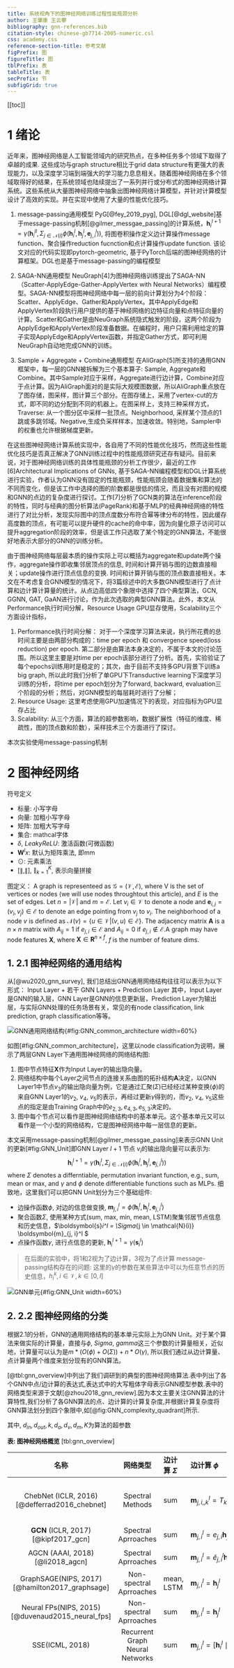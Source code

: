 ```yaml
---
title: 系统视角下的图神经网络训练过程性能瓶颈分析
author: 王肇康 王云攀
bibliography: gnn-references.bib
citation-style: chinese-gb7714-2005-numeric.csl
css: academy.css
reference-section-title: 参考文献
figPrefix: 图
figureTitle: 图
tblPrefix: 表
tableTitle: 表
secPrefix: 节
subfigGrid: true
---
```


[[toc]]

# 1 绪论

近年来，图神经网络是人工智能领域内的研究热点，在多种任务多个领域下取得了卓越的成果. 这些成功与graph structure相比于grid data structure有更强大的表现能力，以及深度学习端到端强大的学习能力息息相关。随着图神经网络在多个领域取得好的结果，在系统领域也陆续提出了一系列并行或分布式的图神经网络计算系统。这些系统从大量图神经网络中抽象出图神经网络计算模型，并针对计算模型设计了高效的实现。并在实现中使用了大量的性能优化技巧。
1. message-passing通用模型
PyG[@fey_2019_pyg], DGL[@dgl_website]基于message-passing机制[@gilmer_messgae_passing]的计算系统，$\boldsymbol{h}_i^{l+1}  = \gamma (\boldsymbol{h}_i^{ll}, \Sigma_{j \in \mathcal{N}(i)} \phi(\boldsymbol{h}_i^l, \boldsymbol{h}_j^l, \boldsymbol{e}_{j, i}^l))$, 将图卷积操作定义边计算操作message function、聚合操作reduction fucnction和点计算操作update function. 该论文对应的代码实现即pytorch-geometric, 基于PyTorch后端的图神经网络的计算框架。DGL也是基于message-passing的编程模型

2. SAGA-NN通用模型
NeuGraph[4]为图神经网络训练提出了SAGA-NN（Scatter-ApplyEdge-Gather-ApplyVertex with Neural Networks）编程模型。SAGA-NN模型将图神经网络中每一层的前向计算划分为4个阶段：Scatter、ApplyEdge、Gather和ApplyVertex。其中ApplyEdge和ApplyVertex阶段执行用户提供的基于神经网络的边特征向量和点特征向量的计算。Scatter和Gather是由NeuGraph系统隐式触发的阶段，这两个阶段为ApplyEdge和ApplyVertex阶段准备数据。在编程时，用户只需利用给定的算子实现ApplyEdge和ApplyVertex函数，并指定Gather方式，即可利用NeuGraph自动地完成GNN的训练。

3. Sample + Aggregate + Combine通用模型
在AliGraph[5]所支持的通用GNN框架中，每一层的GNN被拆解为三个基本算子: Sample, Aggregate和Combine。其中Sample对应于采样，Aggregate进行边计算，Combine对应于点计算。因为AliGraph面对的是实际大规模图数据，所以AliGraph重点放在了图存储，图采样，图计算三个部分。在图存储上，采用了vertex-cut的方式，即不同的边分配到不同的机器上。在图采样上，支持三种采样方式，Traverse: 从一个图分区中采样一批顶点。Neighborhood, 采样某个顶点的1跳或多跳邻域。Negative,生成负采样样本，加速收敛。特别地，Sampler中的权重也允许根据梯度更新。

在这些图神经网络计算系统实现中，各自用了不同的性能优化技巧，然而这些性能优化技巧是否真正解决了GNN训练过程中的性能瓶颈研究还存有疑问。目前来说，对于图神经网络训练的具体性能瓶颈的分析工作很少，最近的工作[6]Architectural Implications of GNNs, 基于SAGA-NN编程模型和DGL计算系统进行实验，作者认为GNN没有固定的性能瓶颈，性能瓶颈会随着数据集和算法的不同而变化，但是该工作中选择的图的阶数都是很低的情况，而且没有对图的规模和GNN的点边的复杂度进行探讨。工作[7]分析了GCN类的算法在inference阶段的特性，同时与经典的图分析算法(PageRank)和基于MLP的经典神经网络的特性进行了对比分析，发现实际图中的顶点度数分布符合幂等律分布的特性，因此缓存高度数的顶点，有可能可以提升硬件的cache的命中率，因为向量化原子访问可以提升aggregation阶段的效率，但是该工作只选取了某个特定的GNN算法，不能很好地表示大部分的GNN的训练分析。

由于图神经网络每层最本质的操作实际上可以概括为aggregate和update两个操作，aggregate操作即收集邻居顶点的信息, 时间和计算开销与图的边数直接相关；update操作进行顶点信息的变换. 时间和计算开销与图的顶点数直接相关。本文在不考虑复合GNN模型的情况下，将3篇综述中的大多数GNN模型进行了点计算和边计算计算量的统计。从点边高低四个象限中选择了四个典型算法，GCN, GGNN, GAT, GaAN进行讨论，作为此次选取的典型GNN算法。此外，本文从Performance执行时间分解，Resource Usage GPU显存使用，Scalability三个方面设计指标，
1. Performance执行时间分解： 对于一个深度学习算法来说，执行所花费的总时间主要是由两部分构成的：time per epoch 和 convergence speed(loss reduction) per epoch. 第二部分是由算法本身决定的，不属于本文的讨论范围。所以这里主要是对time per epoch该部分进行了分析。首先，实验验证了每个epochs训练用时是稳定的；其次，由于目前不支持多GPU背景下训练a big graph, 所以此时我们分析了单GPU下Transductive learning下深度学习训练的分析，将time per epoch划分为了forward, backward, evaluation三个阶段的分析；然后，对GNN模型的每层耗时进行了分解；
2. Resource Usage: 这里考虑使用GPU加速情况下的表现，对应指标为GPU显存占比
3. Scalability: 从三个方面，算法的超参数影响，数据扩展性（特征的维度、稀疏性，图的顶点数和阶数），采样技术三个方面进行了探讨。

本次实验使用message-passing机制


# 2 图神经网络

符号定义
- 标量: 小写字母
- 向量: 加粗小写字母
- 矩阵: 加粗大写字母
- 集合: mathcal字体
- $\delta$, $LeakyReLU$: 激活函数(可微函数)
- $\mathbf{W}^lx$: 默认为矩阵乘法, 即mm
- $\odot$: 元素乘法
- $[\parallel, \parallel]$, $\parallel_{k=1}^K$, 表示向量拼接

图定义：
A graph is representeed as $\mathcal{G}=(\mathcal{V}, \mathcal{E})$, where V is the set of vertices or nodes (we will use nodes throughtout this article), and $E$ is the set of edges. Let $n = |\mathcal{V}|$ and $m = \mathcal{E}$. Let $v_i \in \mathcal{V}$ to denote a node and $\boldsymbol{e}_{i, j} = (v_i, v_j) \in \mathcal{E}$ to denote an edge pointing from $v_j$ to $v_i$. The neighborhood of a node $v$ is defined as $\mathcal{N}(v) = \{u \in \mathcal{V} | (v, u) \in \mathcal{E}\}$. The adjacency matrix $\boldsymbol{A}$ is a $n \times n$ matrix with $A_{ij}=1$ if $e_{j, i} \in \mathcal{E}$ and $A_{ij}=0$ if $e_{j, i} \notin \mathcal{E}$.A graph may have node features $\boldsymbol{X}$, where $\boldsymbol{X} \in \boldsymbol{R}^{n \times f}$, $f$ is the number of feature dims. 

## 1. 2.1 图神经网络的通用结构

从[@wu2020_gnn_survey], 我们总结出GNN通用网络结构往往可以表示为以下形式：
Input Layer + 若干 GNN Layers + Prediction Layer
其中，Input Layer是GNN的输入层，GNN Layer是GNN的信息更新层，Prediction Layer为输出层，与实际GNN处理的任务场景有关，常见的有node classification, link prediction, graph classification等等。

![GNN通用网络结构](figs/illustration/GNN_common_architecture.png){#fig:GNN_common_architecture width=60%}

如图[#fig:GNN_common_architecture]，这里以node classification为说明，展示了两层GNN Layer下通用图神经网络的网络结构图: 
1. 图中节点特征$\boldsymbol{X}$作为Input Layer的输出隐向量。
2. 网络结构中每个Layer之间节点的连接关系由图的拓扑结构$\boldsymbol{A}$决定，以GNN Layer1中节点$v_3$的输出隐向量为例，它是通过汇聚($\Sigma$)已经经过某种变换($\phi$)的来自GNN Layer1的$v_2$, $v_4$, $v_5$的表示，再经过更新$\gamma$得到的，而$v_2$, $v_4$, $v_5$这些点的指定是由Training Graph中的$e_{2, 3}, e_{4, 3}, e_{5, 3}$决定的。
3. 图中每个节点可以看作是图神经网络结构中的基本单元。这个基本单元又可以看作是一个小型的网络结构，它是图神经网络中每一层信息的更新。

本文采用message-passing机制[@gilmer_messgae_passing]来表示GNN Unit的更新[#fig:GNN_Unit]即GNN Layer $l+1$ 节点 $v_i$的输出隐向量可以表示为:
$$\boldsymbol{h}_i^{l+1}  = \gamma (\boldsymbol{h}_i^l, \Sigma_{j \in \mathcal{N}(i)} \phi(\boldsymbol{h}_i^l, \boldsymbol{h}_j^l, \boldsymbol{e}_{j, i}^l))$$
where $\Sigma$ denotes a differntiable, permutation invariant function, e.g., sum, mean or max, and $\gamma$ and $\phi$ denote differentiable functions such as MLPs.
细致地，这里我们可以把GNN Unit划分为三个基础组件:
- 边操作函数$\phi$, 对边的信息做变换, $\boldsymbol{m}_{j, i}^l = \phi(\boldsymbol{h}_i^l, \boldsymbol{h}_j^l, \boldsymbol{e}_{j, i}^l)$
- 聚合函数$\Sigma$, 使用某种方式(sum, max, min, mean, LSTM)聚集邻居节点信息和历史信息，$\boldsymbol{s}_i^l =  \Sigma_{j \in \mathcal{N}(i)} \boldsymbol{m}_{j, i}^l $
- 点操作函数$\gamma$, 进行点信息的更新, $\boldsymbol{h}_i^{l+1}  = \gamma(\boldsymbol{s}_i^l)$

> 在后面的实验中，将1和2视为了边计算，3视为了点计算
> message-passing结构存在的问题:
> 这里的$\gamma$的参数在某些算法中可以为任意节点的历史信息，$h_i^k, i \in \mathcal{V}, k \in [0, l]$

![GNN单元](figs/illustration/GNN_Unit.png){#fig:GNN_Unit width=60%}

## 2. 2.2 图神经网络的分类

根据2.1的分析，GNN的通用网络结构的基本单元实际上为GNN Unit。对于某个算法来做实际的计算量，直接与$\phi$, $Sigma$, $gamma$这三个参数的计算量相关，近似地，计算量可以认为是$m * (O(\phi) + O(\Sigma)) + n * O(\gamma)$, 所以我们通过从边计算量、点计算量两个维度来划分现有的GNN算法。

[@tbl:gnn_overview]中列出了我们调研到的典型的图神经网络算法.表中列出了各个GNN中点/边计算的表达式,表达式中的大写粗体字母表示GNN模型参数.表中的网络类型来源于文献[@zhou2018_gnn_review].因为本文主要关注GNN算法的计算特性,我们分析了各GNN算法的点、边计算的计算复杂度,并根据计算复杂度将GNN算法划分到四个象限中,如[@fig:GNN_complexity_quadrant]所示.

其中, $d_{in}, d_{out}, k, d_a, d_v, d_m, K$为算法的超参数

**表: 图神经网络概览** [tbl:gnn_overview]

|                       名称                       |            网络类型             | 边计算 $\Sigma$  | 边计算 $\phi$                                                                                                                                                                                                                                                                                                                                                                                                                                                                                                                                                    |          边计算复杂度           | 点计算 $\gamma$                                                                                                                                                                                                                                                                                                                                                                                                                                                                                                                                                                                                                    |                     点计算复杂度                     |
| :----------------------------------------------: | :-----------------------------: | :--------------- | :--------------------------------------------------------------------------------------------------------------------------------------------------------------------------------------------------------------------------------------------------------------------------------------------------------------------------------------------------------------------------------------------------------------------------------------------------------------------------------------------------------------------------------------------------------------- | :-----------------------------: | :--------------------------------------------------------------------------------------------------------------------------------------------------------------------------------------------------------------------------------------------------------------------------------------------------------------------------------------------------------------------------------------------------------------------------------------------------------------------------------------------------------------------------------------------------------------------------------------------------------------------------------- | :--------------------------------------------------: |
|  ChebNet (ICLR, 2016) [@defferrad2016_chebnet]   |        Spectral Methods         | sum              | $\boldsymbol{m}_{j, i, , k}^l = T_k(\widetilde{L} )_{j, i} \boldsymbol{h}_j^l$                                                                                                                                                                                                                                                                                                                                                                                                                                                                                   |         $O(K * d_{in})$         | $\boldsymbol{h}_i^{l+1} = \sum_{k=0}^K \boldsymbol{W}^{l,k}  \boldsymbol{s}_{i, k}^{l} $                                                                                                                                                                                                                                                                                                                                                                                                                                                                                                                                           |                $O(K * d_{in} * d_{out})$                 |
|       **GCN** (ICLR, 2017)[@kipf2017_gcn]        |       Spectral Aprroaches       | sum              | $\boldsymbol{m}_{j, i}^l = e_{j, i} \boldsymbol{h}_j^l$                                                                                                                                                                                                                                                                                                                                                                                                                                                                                                          |           $O(d_{in})$           | $\boldsymbol{h}_i^{l+1} = \boldsymbol{W}^l  \boldsymbol{s}_i^{l}$                                                                                                                                                                                                                                                                                                                                                                                                                                                                                                                                                                  |                $O(d_{in} * d_{out})$                 |
|         AGCN (AAAI, 2018)[@li2018_agcn]          |       Spectral Aprroaches       | sum              | $\boldsymbol{m}_{j, i}^l = \tilde{e}_{j, i}^l \boldsymbol{h}_j^l$                                                                                                                                                                                                                                                                                                                                                                                                                                                                                                |           $O(d_{in})$           | $\boldsymbol{h}_i^{l+1} = \boldsymbol{W}^l  \boldsymbol{s}_i^{l}$                                                                                                                                                                                                                                                                                                                                                                                                                                                                                                                                                                  |                $O(d_{in} * d_{out})$                 |
|  GraphSAGE(NIPS, 2017)[@hamilton2017_graphsage]  |     Non-spectral Aprroaches     | mean, LSTM   | $\boldsymbol{m}_{j, i}^l =  \boldsymbol{h}_j^l$                                                                                                                                                                                                                                                                                                                                                                                                                                                                                                                  |             $O(1)$              | $\boldsymbol{h}_i^{l+1} =   \delta(\boldsymbol{W}^l  [\boldsymbol{s}_i^{l} \parallel \boldsymbol{h}_i^l])$                                                                                                                                                                                                                                                                                                                                                                                                                                                                                                                         |                $O(d_{in} * d_{out})$                 |
| Neural FPs(NIPS, 2015)[@duvenaud2015_neural_fps] |     Non-spectral Aprroaches     | sum              | $\boldsymbol{m}_{j, i}^l = \boldsymbol{h}_j^l$                                                                                                                                                                                                                                                                                                                                                                                                                                                                                                                   |           $O(d_{in})$           | $\boldsymbol{h}_i^{l+1} = \delta(\boldsymbol{h}_i^l +\boldsymbol{W}^{\boldsymbol{N}_i}  \boldsymbol{s}_i^{l})$                                                                                                                                                                                                                                                                                                                                                                                                                                                                                                                                         |                $O(d_{in} * d_{out})$                 |
|                 SSE(ICML, 2018)                  | Recurrent Graph Neural Networks | sum              | $\boldsymbol{m}_{j, i}^l = [\boldsymbol{h}_i^{l} \parallel \boldsymbol{h}_j^l]$                                                                                                                                                                                                                                                                                                                                                                                                                                                                                  |             $O(1)$              | $\boldsymbol{h}_i^{l+1} = (1 - \alpha)  \boldsymbol{h}_i^l +\alpha    \delta(\boldsymbol{W}^l_1 \delta(\boldsymbol{W}^l_2), \boldsymbol{s}_i^l)$                                                                                                                                                                                                                                                                                                                                                                                                                                                                                   |                $O(d_{in} * d_{out})$                 |
|        **GGNN**(ICLR, 2015)[@li2015_ggnn]        |   Gated Graph Neural Networks   | sum              | $\boldsymbol{m}_{j, i} = \boldsymbol{W}^l \boldsymbol{h}_j^l$                                                                                                                                                                                                                                                                                                                                                                                                                                                                                                    |      $O(d_{in} * d_{out})$      | $\boldsymbol{z}_i^l = \delta ( \boldsymbol{W}^z \boldsymbol{s}_i^l + \boldsymbol{b}^{sz} + \boldsymbol{U}^z \boldsymbol{h}_i^{l} + \boldsymbol{b}^{hz}) \\ \boldsymbol{r}_i^l = \delta ( \boldsymbol{W}^r \boldsymbol{s}_i^l+ \boldsymbol{b}^{sr} +\boldsymbol{U}^r \boldsymbol{h}_i^{l} + \boldsymbol{b}^{hr}) \\ \boldsymbol{h}_i^{l+1} = tanh ( \boldsymbol{W}^l \boldsymbol{s}_i^l + \boldsymbol{b}^s + \boldsymbol{U} ( \boldsymbol{r}_i^l \odot \boldsymbol{h}_i^{l} + \boldsymbol{b}^h))) \\ \boldsymbol{h}_i^{l+1} = (1 - \boldsymbol{z}_i^l) \odot \boldsymbol{h}_i^l +  \boldsymbol{z}_i^l \odot \boldsymbol{h}_i^{l+1}$ |         $O(max(d_{in}, d_{out}) * d_{out})$          |
|   Tree-LSTM(ACL, 2015) [@zhang2018_tree_lstm]    |           Graph LSTM            | sum              | $\boldsymbol{m}_{j, i}^l = \boldsymbol{h}_j^l$                                                                                                                                                                                                                                                                                                                                                                                                                                                                                                                   |             $O(1)$              | $h_i^{l+1} = LSTM(\boldsymbol{s}_i^l, \boldsymbol{h}_i^{l})$                                                                                                                                                                                                                                                                                                                                                                                                                                                                                                                                                                       |                $O(d_{in} * d_{out})$                 |
|       **GAT**(ICLR, 2017)[@huang2018_gat]        |    Graph Attention Networks     | sum       | $\alpha_{j, i}^k = \frac {\exp(LeakyReLU(\boldsymbol{a}^T [ \boldsymbol{W}^{l,k}  \boldsymbol{h}_j^l \parallel \boldsymbol{W}^{l,k}  \boldsymbol{h}_j^l] ))} {\sum_{k \in \mathcal{N}(i)}\exp(LeakyReLU(\boldsymbol{a}^T [ \boldsymbol{W}^{l,k}  \boldsymbol{h}_j^l \parallel \boldsymbol{W}^{l,k}  \boldsymbol{h}_k^l] ))} \\ Multi-head concatenation: \boldsymbol{m}_{j, i}^l = \parallel_{k=1}^K \delta(\alpha_{j, i}^k \boldsymbol{W}^{l,k} \boldsymbol{h}_j^{l}) \\  Multi-head average: \boldsymbol{m}_{j, i}^l = \frac{1}{K} \sum_{k=1}^K \delta(\alpha_{j, i}^k \boldsymbol{W}^{l,k} \boldsymbol{h}_j^{l})$                                                                                                                   |    $O(K * d_{in} * d_{out})$    | $\boldsymbol{h}_i^{l+1} = \boldsymbol{s}_i^l$                                                                                                                                                                                                                                                                                                                                                                                                                                                                                                                                                                                      |                        $O(1)$                        |
|       **GaAN**(UAI, 2018)[@zhang2018_gaan]       |    Graph Attention Networks     | sum + max + mean | $\alpha_{j, i}^k = \frac {\exp(\boldsymbol{a}^T [ \boldsymbol{W}^{l, k}_{xa} \boldsymbol{h}_j^l \parallel \boldsymbol{W}^{l,k}_{ya} \boldsymbol{h}_i^l] )} {\sum_{k \in \mathcal{N}(j)}\exp(\boldsymbol{a}^T [ \boldsymbol{W}^{l,k}_{xa} \boldsymbol{h}_j^l \parallel \boldsymbol{W}^{l,k}_{ya}  \boldsymbol{h}_k^l] )} \\  \boldsymbol{m}_{j, i, 1}^l = \parallel_{k=1}^K \delta(\alpha_{j, i}^k \boldsymbol{W}^{l,k}_v \boldsymbol{h}_j^{l}) \\ \boldsymbol{m}_{j, i, 2}^l = \boldsymbol{W}^l_m \boldsymbol{h}_j^{l} \\ \boldsymbol{m}_{j, i, 3}^l = \boldsymbol{h}_j^l$ | $O(max(d_a, d_m) * K * d_{in})$ | $\boldsymbol{g}_i = \boldsymbol{W}^l_g  [\boldsymbol{h}_i^{l} \parallel \boldsymbol{s}_{i, 2}^l \parallel \boldsymbol{s}_{i, 3}^l]  \\ \boldsymbol{h}_i^{l+1} = \boldsymbol{W}^l_o [\boldsymbol{h}_i^l \parallel (\boldsymbol{g}_{i} \odot \boldsymbol{s}_{i, 1}^l) ]$                                                                                                                                                                                                                                                                                                                                                             | $O(max(d_{in} + K * d_v, 2 * d_{in} + d_m) d_{out})$ |

> 备注： Tree-LSTM的点计算公式不能直接用LSTM表示，所以去除
> 这里的图以论文中的图为标准
计算复杂度中的算法：GMM, Tree-LSTM-Nary, Tree-LSTM-Child, HGNN, single parameter

> 点,边复杂度的定义，当边的复杂度仅仅为$d_in$的小常数倍为边低，否则为边高; 当点的复杂度为$d_{in} * d_{out}$的小常数倍为点低，否则为点高;

![GNN的计算复杂度象限图](figs/illustration/GNN_complexity_quadrant.jpg)

**图: GNN的计算复杂度象限图** [@fig:GNN_complexity_quadrant]

## 3. 2.3 典型图神经网络

### 3.1. GCN
提出了Spectral Graph Convolutions的一阶近似方法，将复杂度降到了与图边数的线性的数量级，并且能够学习局部图形结构和节点特征，沟通了Spectral-based方法和Spatial-based方法。
The propagation rule of GCN at layer l+1 is defined as follows:
$$\boldsymbol{h}_i^{l + 1} = \delta (\boldsymbol{W}^l sum_{j \in \mathcal{N}(i)} (e_{j, i}\boldsymbol{h}_j^{l}))$$

参数：
$d_{in}$是layer $l$的输入维度
$d_{out}$是layer $l$的输出维度

权重：
$\boldsymbol{W}^l \in \mathbb{R}^{d_{out} \times d_{in}}$

### 3.2. GGNN
在图神经网络的前期工作GNN上，首次提出采用了a gated recurrent unit(GRU)作为循环函数，将循环次数减少到了固定步骤数，不再需要约束参数以保证收敛
GNN Layer $l$ node $v_i$的更新公式为:
$$\boldsymbol{s}_i^{l} = sum_{j \in \mathcal{N}(i)} (\boldsymbol{h}_j^{l}) \\ \boldsymbol{z}_i^l = \delta ( \boldsymbol{W}^z \boldsymbol{s}_i^l + \boldsymbol{b}^{sz} + \boldsymbol{U}^z \boldsymbol{h}_i^{l} + \boldsymbol{b}^{hz}) \\ \boldsymbol{r}_i^l = \delta ( \boldsymbol{W}^r \boldsymbol{s}_i^l+ \boldsymbol{b}^{sr} +\boldsymbol{U}^r \boldsymbol{h}_i^{l} + \boldsymbol{b}^{hr}) \\ \boldsymbol{h}_i^{l+1} = tanh ( \boldsymbol{W} \boldsymbol{s}_i^l + \boldsymbol{b}^s + \boldsymbol{U} ( \boldsymbol{r}_i^l \odot \boldsymbol{h}_i^{l} + \boldsymbol{b}^h))) \\ \boldsymbol{h}_i^{l+1} = (1 - \boldsymbol{z}_i^l) \odot \boldsymbol{h}_i^l +  \boldsymbol{z}_i^l \odot \boldsymbol{h}_i^{l+1}$$

参数：
$d_{in}$是layer $l$的输入维度
$d_{out}$是layer $l$的输出维度

权重：
$\boldsymbol{W}^z, \boldsymbol{W}^r, \boldsymbol{W}, \boldsymbol{U}^z, \boldsymbol{U}^r, \boldsymbol{U}^l  \in \mathbb{R}^{d_{out}\times d_{in}}$
$\boldsymbol{b}^{sz}, \boldsymbol{b}^{hz}, \boldsymbol{b}^{sr}, \boldsymbol{b}^{hr}, \boldsymbol{b}^s, \boldsymbol{b}^r  \in \mathbb{R}^{d_{out}}$

注意：
> GGNN是所有层共享同一参数，其他模型GCN,GAT,GaAN的参数每层都是不一样的

### 3.3. GAT
采用了Attention机制来了解两个连接节点的相对权重，并且使用了multi-head机制来增加模型的表现能力
GNN Layer $l$ node $v_i$的更新公式为:
$$\boldsymbol{h}_i^{l + 1} = \parallel_{k=1}^K \delta(sum_{j \in \mathcal{N}(i)} \alpha_{j, i}^k \boldsymbol{W}^{l,k} \boldsymbol{h}_j^{l}) \\
or \quad \boldsymbol{h}_i^{l + 1} = \delta(\frac{1}{K} sum_{j \in \mathcal{N}(i)} \alpha_{j, i}^k \boldsymbol{W}^{l,k} \boldsymbol{h}_j^{l}) \\
\alpha_{j, i}^k = \frac {\exp(LeakyReLU(a^T [ \boldsymbol{W}^{l,k} \boldsymbol{h}_j^l \parallel \boldsymbol{W}^{l,k} \boldsymbol{h}_j^l] ))} {\sum_{k \in \mathcal{N}(i)}\exp(LeakyReLU(a^T [ \boldsymbol{W}^{l,k} \boldsymbol{h}_j^l \parallel \boldsymbol{W}^{l,k} \boldsymbol{h}_k^l] ))}$$

参数：
$d_{in}$是layer $l$的输入维度
$d_{out}$是layer $l$的输出维度
$K$是多头机制的heads数

权重:
$\bold{W}^{l,k} \in \mathbb{R}^{d_{out} \times d_{in}}, \boldsymbol{a} \in \mathbb{R}^{2 * d_{out}}$


### 3.4. GaAN
在传统的mulit-head机制上，引入了a convolutional subnetwork来控制每个Attention head的重要性
GNN Layer $l$ node $v_i$的更新公式为:

$$ \boldsymbol{h}_i^{l+1} = \boldsymbol{W}^l_o [\boldsymbol{h}_i^l \parallel (\boldsymbol{g}_{i} \odot sum_{j \in \mathcal{N}(i)}  (\parallel_{k=1}^K \delta(\alpha_{j, i}^k \boldsymbol{W}^{l,k}_v \boldsymbol{h}_j^{l}) ) ] \\ \boldsymbol{g}_i = \boldsymbol{W}^l_g  [\boldsymbol{h}_i^{l} \parallel max_{j \in \mathcal{N}(i)} (\boldsymbol{W}^l_m \boldsymbol{h}_j^{l})  \parallel mean_{j \in \mathcal{N(i)}} \boldsymbol{h}_j^l] 
\\ \alpha_{j, i}^k = \frac {\exp(\boldsymbol{a}^T [ \boldsymbol{W}^{l,k}_{xa} \boldsymbol{h}_j^l \parallel \boldsymbol{W}^{l,k}_{ya} \boldsymbol{h}_i^l] )} {\sum_{s \in \mathcal{N}(j)}\exp(\boldsymbol{a}^T [ \boldsymbol{W}^{l,k}_{xa} \boldsymbol{h}_j^l \parallel \boldsymbol{W}^{l,k}_{ya}  \boldsymbol{h}_s^l] )}$$

参数：
$d_{in}$是layer $l$的输入维度
$d_{out}$是layer $l$的输出维度
$K$是多头机制的heads数

权重:
$\bold{W}^l_o \in \mathbb{R}^{d_{out} \times (K * d_v + d_{in})}, \boldsymbol{a} \in \mathbb{R}^{2 * d_a}$
$\bold{W}^l_g \in \mathbb{R}^{K \times (2 * d_{in} + d_m)}$
$\boldsymbol{W}^{l,k}_{xa}, \boldsymbol{W}^{l,k}_{ya} \in \mathbb{R}^{d_a}$

## 4. 2.4 采样技术

在实际训练中，当遇到特别大的图时，使用整张图参与训练，内存就成为最大的限制，这是低效而且不可行的。所以，采样技术也纳入为了模型的一部分。
为了能够扩展到更大的图上，出现了大量的采样方面的工作，即将一个大图采样为一个小图进行minibatch训练。采样技术的工作出现了很多，大致来说，我们可以分为两大类(分类标准来自[@zeng2020_graphsaint])
1. layer Sampling (Neighbor Sampling) 特点：根据层选择点或者边
layer Sampling一般来说包括三部步骤：1) Construct a complete GCN on the full traning graph. 2) Sampling nodes or edges of each layer to form minibatches 3) Propagate forward and backward among the sampled GCN.
Step 2)和3) 迭代地进行梯度更新
GraphSAGE[@hamilton2017_graphsage]是最早出现的layer Sampling方法，它通过最终层需要训练的节点，反向每层按照指定邻居节点构成训练的子图。PinSage [@ying2018_pinsage] proposed sampling neighbors using random walks on graphs along with several implementation improvements including coordination between the CPU and GPU, a map-reduce inference pipeline, and so on。 FastGCN[@chen2018_fastgcn]则在[@hamilton2017_graphsage]基础上，enhances the layer sampler by introducing an importance score to each neighbor. The algorithm presumably leads to less information loss due to weighted（每层采样相同数目固定的点） aggregation. StochasticGCN [@chen2018_sgcn]further proposed reducing the sampling variances by using the historical activations of the last batches as a control variate, allowing for arbitrarily small sample sizes with a theoretical guarantee. Adapt [@huang2018_adap] further proposed sampling nodes in the lower layers conditioned on their top layer; this approach was more adaptive and applicable to explicitly reduce variances. 
![Layer_Sampling](figs/illustration/layer_sampling.png){#fig:Layer_Sampling width=60%}

2. Graph Sampling (Edge Sampling) 特点：保证了每层的顶点的连接关系一致
AESG(这个名称是自己定的) [@zeng2018_aesg], Cluster-GCN[@chiang2019_cluster_gcn], GraphSAINT [@zeng2020_graphsaint]不同于layer Sampling的想法，build mini-batches from subgraphsa.  AESG [@zeng2018_aesg] proposes a specific graph sampling algorithm to ensure connectivity among minibatch nodes. Cluster-GCN[@chiang2019_cluster_gcn] proposes graph clustering based minibatch training. During pre-processing, the training graph is partitioned into densely connected clusters. During training, clusters are randomly selected to form minibatches, and intra-cluster edge connections remain unchanged. GraphSAINT[@zeng2020_graphsaint]也采用了graph sampling的方法，并且decouple the sampling from the forward and backward propagation, and extend GraphSAINT with many architecture variants
![Graph_Sampling](figs/illustration/graph_sampling.png){#fig:Graph_Sampling width=60%}

在实验中，考虑采样技术时，我们从以上两大类采样算法中选取了代表性的采样算法作为训练前的一个形成Dataloader的步骤，分析了加入采样技术后GPU性能瓶颈的变化。 对于layer Sampling采样，我们选取了最经典的GraphSAGE作为研究，主要原因是它的实用性；另外对于Graph Sampling采样方法，我们选取了Cluster-GCN算法，因为该算法是最早开源的。

# 3 实验设计

## 1. 3.1 实验环境

NVIDIA Tesla T4 15079MiB X 1
Linux gpu1 3.10.0-957.el7.x86_64 #1 SMP Thu Nov 8 23:39:32 UTC 2018 x86_64 x86_64 x86_64 GNU/Linux
Python 3.7.7, PyTorch 1.5.0, Pytorch Geometric 1.5.0

## 2. 3.2 实验数据集

**表: 实验数据集概览** {#tbl:dataset_overview}

|                       数据集                        |  点数   |  边数   | 平均度数 | 输入特征向量维度 | 特征稀疏度 | 类别数 | 图类型 |
| :-------------------------------------------------: | :-----: | :-----: | :------: | :--------------: | :--------: | :----: | :----: |
| pubmed (pub) [@yang2016_revisiting_semisupervised]  | 19,717  | 44,324  |   4.5    |       500        |    0.90    |   3    | 有向图 |
|   amazon-photo (amp) [@shchur2018_pitfall_of_gnn]   |  7,650  | 119,081 |   31.1   |       745        |    0.65    |   8    | 有向图 |
| amazon-computers (amc) [@shchur2018_pitfall_of_gnn] | 13,752  | 245,861 |   35.8   |       767        |    0.65    |   10   | 有向图 |
| coauthor-physics (cph) [@shchur2018_pitfall_of_gnn] | 34,493  | 247,962 |   14.4   |       8415       |   0.996    |   5    | 有向图 |
|         flickr (fli) [@zeng2020_graphsaint]         | 89,250  | 899,756 |   10.1   |       500        |    0.54    |   7    | 无向图 |
|        com-amazon (cam) [@yang2012_defining]        | 334,863 | 925,872 |   2.8    |        32        |    0.0     |   10   | 无向图 |

实验中为了测量图的关键拓扑特征(例如平均度数)对性能的影响情况, 我们也利用R-MAT生成器[@rmat-generator]生成随机图.
如果不额外说明, 随机图顶点的特征向量为随机生成的32维稠密向量, 将顶点随机分到10个类别中, 75%的顶点参与训练.

注:
> 1. 有向图: 平均度数 = 2 * 边数 / 点数 (实际过程中，有向图PyG会预处理为无向图)
> 2. 无向图: 平均度数 = 边数 / 点数
> 3. 单个节点特征稀疏度=1 - 非零数/特征维度， 特征稀疏度为所有节点特征稀疏度的平均值

## 3. 3.3 图神经网络算法选择与实现

### 3.1. 3.3.1 学习任务

常见的Learning Task可分为[@wu2020_gnn_survey]:
- Node Level: node regression and node classification
- Edge Level: edge classification and link prediction
- Graph Level: graph classification

我们选择了node classificaton，因为其在实际应用中使用广泛、公开数据集充足。

### 3.2. 3.3.2 学习类型

学习类型可以分为两种：
1. transductive learning: 在训练、验证和测试三个阶段均使用一张图
2. inductive learning: 在训练阶段，只能看到部分图，在验证和测试阶段，针对原图中没有的顶点进行预测

在实验1,2,3分析中，我们采用transductive learning, 对整个epoch分析 
在实验4的sampling实验中，我们采用inductive learning, 对train阶段分析

> 为什么用两种setting? 为什么分析阶段不同？
> 初衷：
在transductive learning中，train, eval往往为一个epoch的两个过程, 而且两个过程操作图都相同，不影响分析; 
由于Sampling技术的实验多设置在Inductive learning, 舍去了Evalutaion阶段的分析

### 3.3. 3.3.3 算法实现

我们根据算法的点边计算复杂度选择了GCN, GGNN, GAT, GaAN四个代表性算法

**算法实现细节**
1. 网络结构:
> Input Layer + 2 * GNN Lyaer + Prediction Layer 
> 实际上, GCN, GAT, GaAN论文中的网络结构即为2, 为了保持统一， GGNN也设置为2

2. Layer的实现
> - 对于GCN, GAT, GaAN算法采用PyG自带的, GaAN基于PyG框架下手动实现（已保证正确性)
> - 对于GCN, GAT算法，PyG实现中，将点计算$\gamma$放在了$\phi$和$\Sigma$之前
> - 对于GGNN算法，由于该算法GNN Layer更新公式要求$d_{in}=d_{out}, f <= d_{in}$, 所以，在输入前和输出后做了MLP转换。


**超参数设计**[#config_exp]
1. weight_decay=0.005, lr=0.01, Adam优化器
2. hidden_dims=64, Heads = 8, GAT算法: $d_{head}=8$; GaAN算法: $d_a = d_v = 8$, $d_m = 64$.

### 3.4. 3.3.4 采样实现

这里使用了PyG集成的采样方法的工具包
[torch_geometric.data](https://pytorch-geometric.readthedocs.io/en/latest/modules/data.html) 中的Loader进行集成采样算法

**1. `NeighborSampler()` [@hamilton2017_graphsage]**

GraphSAGE: Neighborhood Sampling, 每层的图的规模不一样
参数: 
- S1=25(GNN Layer1), S2=10(GNN Layer0)
- batch_size=512, 来源：论文中使用的batch_size数目

其他特殊处理：
- 对于GCN算法，预处理出整个Training Graph的边的权重，然后对于每层sampling出的结果，取权重的index;  
- PyG的Message Passing机制支持指定源点和终点的列表, 即对于GraphSAGE算法，Layer0采样节点列表为$\mathcal{X}_0$, Layer1采样节点列表为$\mathcal{X}_1$, $|\mathcal{X}_0| > |\mathcal{X}_1|$, $\mathcal{X}_0, \mathcal{X}_1$可以进行指定

**2. `ClusterData(), ClusterLoader()` [@chiang2019_cluster_gcn]**
ClusterGCN: Edge Sampling, 每层的图结构固定
参数: total_partitions=1500,  batch_partitions=20, 来源：论文中使用的数据

特别说明：
对于GCN算法，对于ClusterGCN采用出的子图，使用PyG的GCNConv提供的`gcn_norm`生成了边的权重

**3. 训练方式**
每个epoch定义为所有的图数据利用一次, 即遍历一遍train_loader的数据
每个epoch的batch数
1. GraphSAGE:  = floor(#Training_nodes / batch_size) = len(Neighborhoo)
2. ClusterGCN = floor(total_partitions / batch_partitions)

## 4. 3.4 数据处理方法

对于3.2中{#tbl:dataset_overview}中的数据集:
1. 所有数据集处理同原论文
> 注：有向图统一预处理为了无向图
2. 使用了`torch_geometric.transforms.NormalizeFeatures`预处理了特征
> 注: row-normalizes node features to sum-up to one.

## 5. 3.5 实验方案概览

- 实验 1：第2.2节中的计算复杂度分析是否与实际表现相符合？
  - epochs耗时稳定性分析: 去除异常epochs的必要性
  - 各算法点边计算耗时随参数的变化：
- 实验 2: 训练耗时分解
  - 点边计算耗时比例
  - 点边计算耗时占比随度数的变化
  - 边计算耗时分解
  - 热点算子分析
- 实验 3：GPU内存使用分析
  - 随Input Feature Dimension的变化
  - 随顶点数的变化
  - 随阶数的变化
- 实验 4：采样技术
  - 随batch_size的变化
    - graph_info
      > 度数图：散点图
  - 耗时占比的变化
  - 峰值内存的变化


**GPU内存分析中Peak Memory, Expansion Ratio如何获取？**
1. 代码执行流程：
  - 非采样算法背景下: 
      准备data和model到GPU上 -> 执行多轮epoch(每轮epoch包括train, eval两个阶段)
  - 采样算法背景下：
    准备DataLoader(GPU)和model(GPU), Data -> 执行多伦epoch(每轮epoch执行多个batch, batch数量由DataLoader决定) 

2. GPU内存测量
- 非采样算法背景下
  - 使用torch.cuda.memory_stats(), 主要关注了allocated_bytes.all.current, allocated_bytes.all.peak两个指标
  - 在代码执行过程中，取了dataload, warmup, forward_start, layer0, layer1, forward_end, backward_end, eval_end多个阶段进行记录GPU内存信息
  > peak memory = 各个stages的peak memory的最大值
  > expansion ratio = peak memory / dataload的allocated_bytes_all_current值
- 采样算法的背景下
  - 使用torch.cuda.memory_stats(), 主要关注了allocated_bytes.all.current, allocated_bytes.all.peak两个指标
  - 在代码执行过程中，标记了model load, warmup, batch_start, layer0, laye1, dataload, forward_end, backward_end多个阶段
  > peak memory = 各个stages的peak memory的最大值
  > expansion ratio = peak memory / dataload的allocated_bytes_all_current值

> 统计每个stages的allocated_bytes.all.peak, 已使用torch.cuda.reset_max_memory_allocated(device)释放内存
> 对于分析的对象，去除1轮epochs或batch作为warmup; 取后面所有epoch或batch的平均值作为标准，然后再取所有stages的最大值作为peak memory


**GPU显存内存膨胀爆栈情况原因剖析**
- Pytorch本身内存管理
关于tensor的管理通过Python对象管理一样，不可能再被后面的计算用到

-  深度学习中GPU显存的利用
    - 数据，模型本身
    - 模型中的参数
    - forward过程中的中间变量
      - 一般来说，每一个有参数层的输入和输出会保存为中间变量
    - backward过程中的中间变量
    - 优化器和动量，每个参数对应的梯度需要保存
    - 框架本身的内存

- Pytorch提供的机制
  - 算子的inplace参数，计算得到的新值会直接覆盖原来的值
  - checkpoint机制，牺牲计算速度减少显存使用

> 参考来源：
> 1. https://www.zhihu.com/question/314312876
> 2. https://oldpan.me/archives/how-to-calculate-gpu-memory
> 3. https://oldpan.me/archives/how-to-use-memory-pytorch

# 4 实验结果与分析

## 1. 4.1 实验1：超参数对训练耗时的影响分析

本实验的目标是通过观察GNN的超参数(例如$d_{in}$、$d_{out}$、$K$等)对训练耗时、显存使用的影响, 验证[@tbl:gnn_overview]中复杂度分析的准确性.

[@fig:exp_absolute_training_time]中比较了各GNN每个epoch的训练耗时,其排名为GaAN >> GAT > GGNN > GCN. 其耗时排名与复杂度分析相符. 因为图中边的数量一般远超点的数量, 因此边计算复杂度更高的GAT算法比点计算复杂度高的算法GGNN更耗时. [@fig:exp_absolute_training_time] 同时表明个别epoch的训练耗时异常地高, 其主要是由profiling overhead和python解释器的GC停顿造成.该现象证实了去处异常epoch的必要性.


![pubmed](./figs/experiments/exp_absolute_training_time_comparison_pubmed.png)

(a) pubmed

![amazon-photo](./figs/experiments/exp_absolute_training_time_comparison_amazon-photo.png)

(b) amazon-photo

![amazon-computers](./figs/experiments/exp_absolute_training_time_comparison_amazon-computers.png)

(c) amazon-computers

![coauthor-physics](./figs/experiments/exp_absolute_training_time_comparison_coauthor-physics.png)

(d) coauthor-physics

![flickr](./figs/experiments/exp_absolute_training_time_comparison_flickr.png)

(e) flickr

![com-amazon](./figs/experiments/exp_absolute_training_time_comparison_com-amazon.png)

(f) com-amazon

**图: 训练耗时的影响 [@fig:exp_absolute_training_time].**

根据[@tbl:gnn_overview]中的复杂度分析, 各GNN的点、边计算复杂度与各算法超参数(例如$d_{dim}$、$K$等)呈线性关系.
为了验证该线性关系, 我们测量了各GNN的训练时间随超参数的变化情况.

GCN和GGNN的计算复杂度受隐向量维度$d_{dim}$影响.
$d_{dim}$同时影响Layer0的输出隐向量维度和Layer1的输入隐向量维度（即$d_{dim}=d^0_{out}=d^1_{in})$.
[@fig:exp_hyperparameter_on_vertex_edge_phase_time_gcn]和[@fig:exp_hyperparameter_on_vertex_edge_phase_time_ggnn]展示了GCN和GGNN训练耗时受$d_{dim}$的影响情况.
随着$d_{dim}$的增加,训练耗时呈线性增长.


GAT采用了多头机制,其计算复杂度受输入隐向量维度$d_{in}$, 每个头的隐向量维度$h_{head}$和头数$K$的影响.
每一层的输出隐向量维度$d_{out}=K d_{head}$.
因为在GAT结构中$d^1_{in}=d^0_{out}$, 调整$d_{head}$和$K$即相当于调整了Layer1的$d^1_{in}$.
[@fig:exp_hyperparameter_on_vertex_edge_phase_time_gat]展示了GAT训练耗时受超参数$d_{head}$和$K$的影响.
GAT训练耗时随$d_{head}$和$K$呈线性增长.

GaAN同样采用多头机制,其计算复杂度受$d_{in}$、$d_v$、$d_a$和头数$K$的影响.
[@fig:exp_hyperparameter_on_vertex_edge_phase_time_gat]展示了GaAN训练耗时受超参数的影响.
实验验证了[@tbl:gnn_overview]中给出的复杂度分析结果,各GNN算法的训练耗时随着超参数的增加呈线性增长.
当隐向量维度$d_{in}$过低时, 涉及隐向量的计算占总计算时间比例很低, 导致其总训练耗时变化不明显.
当隐向量维度足够大时, 总训练时间随$d_{in}$呈线性增长.


![GCN](figs/experiments/exp_hyperparameter_on_vertex_edge_phase_time_gcn.png)

(a) GCN [#fig:exp_hyperparameter_on_vertex_edge_phase_time_gcn]

![GGNN](figs/experiments/exp_hyperparameter_on_vertex_edge_phase_time_ggnn.png)

(b) GGNN [#fig:exp_hyperparameter_on_vertex_edge_phase_time_ggnn]

![GAT](figs/experiments/exp_hyperparameter_on_vertex_edge_phase_time_gat.png)

(c) GAT [#fig:exp_hyperparameter_on_vertex_edge_phase_time_gat]

![GaAN](figs/experiments/exp_hyperparameter_on_vertex_edge_phase_time_gaan.png)

(d) GaAN [#fig:exp_hyperparameter_on_vertex_edge_phase_time_gaan]

**图: 超参数对GNN中点/边计算耗时的影响** [#fig:exp_hyperparameter_on_vertex_edge_phase_time]



[@fig:exp_hyperparameter_on_memory_usage]同时展示了各GNN对GPU显存的使用情况随算法超参数的变化情况.
随着超参数的增加,GNN的显存使用也线性增长.


![GCN](figs/experiments/exp_hyperparameter_on_memory_usage_gcn.png)

(a) GCN

![GGNN](figs/experiments/exp_hyperparameter_on_memory_usage_ggnn.png)

(b) GGNN

![GAT](figs/experiments/exp_hyperparameter_on_memory_usage_gat.png)

(c) GAT

![GaAN](figs/experiments/exp_hyperparameter_on_memory_usage_gaan.png)

(d) GaAN

**图: 超参数对训练阶段显存使用的影响(不含数据集本身).** [#fig:exp_hyperparameter_on_memory_usage]

实验验证了[@tbl:gnn_overview]中复杂度分析的有效性. *GNN的训练耗时与显存使用均与超参数呈线性关系*. 这允许算法工程师使用更大的超参数来提升GNN的复杂度,而不用担心训练耗时和显存使用呈现爆炸性增长.

## 2. 4.2 实验2: 训练耗时分解

本实验的目标是通过对训练耗时的分解, 发掘GNN训练中的计算性能瓶颈.

**点/边计算耗时比例分析**: 对于点计算和边计算, [@fig:exp_vertex_edge_cal_proportion]展示了各算法不同GNN层点/边计算耗时占总训练耗时的比例情况(含forward, backward和evaluation阶段). GCN算法在大多数数据集上边计算耗时占据主导. 只有`cph`数据集是特例, 因为该数据集输入特征向量维度非常高, 导致Layer0的点计算耗时额外的高. GGNN因为其点计算复杂度高, 使其点计算耗时占比明显高于其他算法, 但在大多数数据集上依然是边计算占据主要的计算耗时. 只有在`pub`和`cam`数据集上,边计算开销和点计算开销接近,因为两个数据集平均度数较低 (仅为4.5和2.8). 对于GAT和GaAN算法, 因为其边计算复杂度高, 其边计算耗时占绝对主导. 综上, *边计算是GNN训练的主要耗时因素*, 尤其是在边计算较为复杂的情况下.

<div>

![GCN](./figs/experiments/exp_layer_time_proportion_gcn.png)<br>(a) GCN

![GGNN](./figs/experiments/exp_layer_time_proportion_ggnn.png)<br>(b) GGNN

![GAT](figs/experiments/exp_layer_time_proportion_gat.png)<br>(c) GAT

![GaAN](figs/experiments/exp_layer_time_proportion_gaan.png)<br>(d) GaAN

**图: 点/边计算耗时占比.** [#fig:exp_vertex_edge_cal_proportion]

</div>

实验也表明 *数据集的平均度数影响点/边计算的耗时比例*. 我们固定图的顶点数为50k, 利用R-MAT生成器生成平均度数在10到100之间的随机图. 我们测量了各GNN中点/边计算的耗时比例随图平均度数的变化情况, 如[@fig:exp_avg_degree_vertex_edge_cal_time]所示. 边计算的耗时随着平均度数的增加呈线性增长, *边计算耗时在绝大部分情况下主导了整个计算耗时*, 只有在点计算复杂度非常高且平均度数非常低的情况下点计算耗时才能赶超边计算耗时. 因此, *GNN训练优化的重点应该是提升边计算的效率*.

<div>

![GCN](figs/experiments/exp_avg_degree_on_vertex_edge_cal_time_gcn.png)<br>(a) GCN

![GGNN](figs/experiments/exp_avg_degree_on_vertex_edge_cal_time_ggnn.png)<br>(b) GGNN

![GAT](figs/experiments/exp_avg_degree_on_vertex_edge_cal_time_gat.png)<br>(c) GAT

![GaAN](figs/experiments/exp_avg_degree_on_vertex_edge_cal_time_gaan.png)<br>(d) GaAN

**图: 平均顶点度数对点/边计算耗时比例的影响.** [#fig:exp_avg_degree_vertex_edge_cal_time]
</div>

**边计算耗时分解分析**: 边计算阶段可以进一步分解为collect, message, aggregate和update四个步骤, 如图[@fig:steps_in_edge_calculation]所示. 图中展示的是第$l$层GNN的边计算过程. edge index是一个保存由图的边集的规模为M*2的矩阵, 其中M是图的边数, 该矩阵的两列分别保存每条边的源顶点和目标顶点. edge index在整个计算过程中保持不变. 其中collect步骤用于准备边计算所需要的数据结构. 该步骤将输入GNN层的顶点隐向量$\boldsymbol{h}_i^l (1 \leq i \leq N)$根据edge index拷贝到各边的两层, 构成输入边计算函数$\phi$的输入参数张量(包含$\boldsymbol{h}_i^l$,$\boldsymbol{h}_j^l$和$\boldsymbol{e}_{j, i}^l$). 此步骤没有计算,只涉及数据访问. message步骤调用用户给出的函数$\phi$完成边计算过程, 并得到每条边的消息向量$\boldsymbol{m}_{j, i}^l (\boldsymbol{e}_{j, i}^l \in E(G))$. aggregate步骤根据每条边的目标顶点, 将目标顶点相同的消息向量通过聚合算子$\Sigma$聚合在一起, 得到每个顶点聚合向量$\boldsymbol{a}_i^l (1 \leq i \leq N)$. 最后的update步骤是可选的, 其可以对聚合后的向量进行额外的修正处理(例如在GCN增加bias).经过update处理后的聚合向量$a_i^l$将被输入到点计算函数$\gamma$中作为输入参数.

![fig:steps_in_edge_calculation](figs/illustration/steps_in_edge_calculation.png)

**图: 边计算的步骤分解.** [#fig:steps_in_edge_calculation]

我们对各GNN算法在不同数据集上的边计算过程进行了执行时间分解, 结果如图[fig:exp_edge_cal_decomposition](#fig:exp_edge_cal_decomposition)所示.各GNN的边计算耗时分解比较稳定, 与数据集关联性不强. collect步骤虽然只进行了数据准备, 但其在所有的GNN中均占据了不少的执行时间. 对于message步骤, 在边计算复杂度高的GNN (GAT和GaAN)中其,占据了绝对主导; 在GCN中虽然其边计算只有简单的数乘操作, 但其耗时依然有20%以上; 在GGNN中, 因为其边计算函数$\boldsymbol{m}_{j,i}^l=\boldsymbol{W}^l\boldsymbol{h}_{j}^l$只与源顶点有关, 所以在PyG的实现中将$\boldsymbol{W}^l\boldsymbol{h}_j^l$的计算移动到边计算开始之前预先进行 (因为这部分计算只与顶点相关, 因此我们将该计算计入点计算阶段), 计算出的结果被缓存下来, 在进行message步骤时直接读取, 因而GGNN的message步骤耗时为0. 对于aggregate步骤, 在边计算复杂度低的GNN (GCN和GGNN)中其占据了至少35%的耗时, 而在边计算复杂度高的GNN (GAT和GaAN), 其耗时与collect步骤接近, 均远低于message步骤. 实验表明*对于边计算复杂度高的算法, 其message步骤是其性能的瓶颈, 应重点优化*; 而**对于边计算复杂度低的算法, 优化collect和aggregate步骤能显著降低训练耗时*.

<div class="subfigure">

![GCN](figs/experiments/exp_edge_calc_decomposition_gcn.png)<br>(a) GCN

![GGNN](figs/experiments/exp_edge_calc_decomposition_ggnn.png)<br>(b) GGNN

![GAT](figs/experiments/exp_edge_calc_decomposition_gat.png)<br>(c) GAT

![GaAN](figs/experiments/exp_edge_calc_decomposition_gaan.png)<br>(d) GaAN

<a name="fig:exp_edge_cal_decomposition"> **图: 边计算耗时分解 (包含Layer0和Layer1).** </a>

</div>

**热点算子分析**: 点/边计算的各种函数$\phi, \Sigma,\gamma$由一系列基本算子构成, 基本算子被映射到GPU上的具体基本算子(例如矩阵乘法mm, 按元素数乘elementwise_kernel和张量按index选择index_select). 图[@fig:exp_top_basic_ops](#fig:exp_top_basic_ops)展示了各GNN中耗时比例最高的5个算子, 图例中算子顺序由平均耗时占比确定.

<div class="subfigure">

![GCN](figs/experiments/exp_top_basic_ops_gcn.png)<br>(a) GCN

![GGNN](figs/experiments/exp_top_basic_ops_ggnn.png)<br>(b) GGNN

![GAT](figs/experiments/exp_top_basic_ops_gat.png)<br>(c) GAT

![GaAN](figs/experiments/exp_top_basic_ops_gaan.png)<br>(d) GaAN

<a name="fig:exp_top_basic_ops"> **图: 基本算子的耗时比例 (含forward, backward和evaluation阶段)** </a>

</div>

各算法的高耗时算子分析如下:

- GCN中矩阵乘法算子mm主要用于点计算中$\gamma$,  该算子在cph数据集上尤其耗时, 因为cph输入的顶点特征向量维度非常高, 使得Layer0的点计算中矩阵乘法的计算量很高. mul是边计算函数$\phi$中的数乘操作. scatter_add和gather均用于实现边计算中的聚合步骤$\Sigma$, 其中前者用于forward阶段后者用于backward阶段. index_select算子用于边计算中的collect步骤. 对于GCN算法来说, 边计算相关算子占据了主要的耗时, 各算子之间耗时比较平均, 没有特别突出的性能瓶颈.
- GGNN中最耗时的也是矩阵乘法mm算子, 主要用于点计算函数$\gamma$. scatter_add, index_select和gather算子用于边计算. 而thnn_fused_gru_cell用于GRU的backward计算中. GGNN因为点计算复杂度的提升, mm算子的耗时时间明显提高.
- GAT中最耗时的4个算子均与边计算相关. mul,_index_put_impl和sum用于实现边计算函数$\phi$. index_select算子用于边计算中的collect阶段. mm算子用于点计算函数$\gamma$.
- GaAN中最耗时的矩阵乘法算子mm同时用于边计算和点计算, 其中边计算占主导. mul和cat用于边计算中的$\phi$函数.

从共性来说, **GNN计算的主要耗时还是在矩阵乘法mm, 按元素数乘mul等算子**, 因此非常适合用GPU进行计算.  边计算中的aggregate步骤虽然计算较为简单, 但因为涉及数据同步和非规整计算(不同顶点的度数差距很大), 其相关算子scatter_add和gather的依然占据了一定的耗时. 边计算中的collect步骤虽然没有任何的计算, 但是其相关算子index_select依然占据了10%左右的耗时. **aggregate步骤和collect步骤是所有GNN训练的计算性能瓶颈之一**, 优化相应的算子将能提升所有GNN的训练效率.

性能瓶颈总结:

- **GNN训练性能瓶颈受数据集的平均度数影响**. 因为绝大部分现实世界中的图的平均度数在10度以上[@network-repository], GNN训练中的性能瓶颈将集中在边计算部分.
- **根据边计算函数$\phi$的计算复杂度不同, GNN的在边计算中的性能瓶颈不同**:
  - 如果$\phi$的计算复杂度较高, 性能瓶颈集中在实现$\phi$所用的基本算子. 优化相应基本算子的实现将能提升这类GNN的训练性能. 以GAT为例, GAT中最耗时的算子_index_put_impl主要用于$\phi$中softmax计算(\alpha^k_{ij})的backward阶段, 该算子只涉及数据移动. 优化的softmax在GPU上的实现能够显著降低GAT的训练耗时.
  - 如果$\phi$的计算复杂度较低, 其边计算中的collect和aggregate步骤是计算性能瓶颈. collect步骤只涉及大量的数据移动. 而aggregate步骤计算较为简单(例如求和/平均/最大值等), 但因为涉及数据同步和不规整计算, 其耗时依然显著. 优化这两个步骤在GPU上的实现将能提升这类GNN的训练性能.

## 3. 4.3 实验3: GPU内存使用分析

目前PyG在利用GPU训练GNN的过程中所有数据(含数据集和中间计算结果)均保存在GPU的内存中. 相比系统的主存, GPU上内存容量非常有限. *GPU内存容量是限制能够训练的数据集规模的决定因素*. GaAN在训练`cph`数据集的过程中,因为内存溢出导致无法完成训练.

图[@fig:exp_memory_usage_stage_amp](#fig:exp_memory_usage_stage_amp)展示了各个GNN在cam数据集上训练时各个阶段的峰值内存使用的情况, 其他的数据集上情况类似. *GNN训练中的内存使用在forward阶段和backward阶段达到峰值*, 因为在forward阶段会生成大量临时计算结果, 并对其中关键的中间计算结果进行缓存, 缓存的中间结果将用于backward阶段的梯度计算. 图[@fig:ggnn_vertex_func_computation_graph](#fig:ggnn_vertex_func_computation_graph)展示了GGNN的点计算函数$\gamma$的计算图, 可见GGNN点计算中会涉及大量的算子并产生大量的中间计算结果, 关键计算结果还会被缓存, 加剧了内存使用. 在loss阶段的峰值内存使用中大部分来自缓存的中间计算结果. 随着backward阶段的结束, 中间计算结果的内存被释放. 在evaluation阶段, 因为不需要缓存用于梯度计算的中间结果, 峰值内存使用大幅下降.

<img src="figs/experiments/exp_memory_usage_stage_amp.png" style="zoom:72%;" />

<a name="fig:exp_memory_usage_stage_amp">**图: 各阶段中最大内存使用. Data Load指数据载入后的内存使用. 数据集:amp.其他数据集情况类似.**</a> 

<img src="figs/illustration/ggnn_vertex_func_computation_graph.png" style="zoom:50%;"/>

<a name="fig:ggnn_vertex_func_computation_graph">**图: GGNN中点计算函数$\gamma$的计算图.Cached Operator的输出结果将被缓存, 用于backward过程中的梯度计算.**</a>

值得注意的是*GNN训练过程中的峰值内存远超过数据集本身的内存使用*. 我们训练过程中最高峰值内存使用相比于Data Load之后的内存使用的比例定义为内存膨胀比例. 图[@fig:exp_memory_expansion_ratio](#fig:exp_memory_expansion_ratio)中比较了各GNN在不同数据集上的内存膨胀比例. GCN的膨胀比例最低, 在5-14倍之间, 而GaAN的膨胀比例最高, 可达101倍. *非常高的膨胀比例严重限制了GNN的数据扩展性, 使得GPU无法处理大规模图数据集*, 尤其限制了边计算复杂度高的GNN.

![fig:exp_memory_expansion_ratio](figs/experiments/exp_memory_expansion_ratio.png)

<a name="fig:exp_memory_expansion_ratio" > **图: 各GNN在不同数据集上的内存膨胀比例.** </a>

图[@fig:exp_memory_expansion_ratio](#fig:exp_memory_expansion_ratio)同时表明同一个GNN在同样的超参数下膨胀比例随数据集的不同而变化. 因为cph数据集的输入特征维度远高于GNN层中隐向量的维度, 导致图的输入特征向量矩阵的规模远高于缓存的中间计算结果的矩阵规模, 因此其膨胀比例特别低, 而cam数据集正相反. 为了测量输入特征向量维度对内存膨胀比例的影响, 我们为不同数据集随机生成了特定维度的特征向量, 图[@fig:exp_memory_expension_ratio_input_feature_dimension](#fig:exp_memory_expension_ratio_input_feature_dimension)展示了不同输入特征向量维度下的膨胀比例变化情况. *在同样的GNN结构和超参数设置下, 使用更高维的输入特征向量能够降低内存膨胀比例*. 

![膨胀比例随输入特征向量维度的变化情况](figs/experiments/exp_memory_expansion_ratio_input_feature_dimension_com-amazon.png)

<a name="#fig:exp_memory_expansion_ratio"> **图: 内存膨胀比例随输入特征向量维度的变化情况. 数据集:cam, 其他数据集情况类似.** </a>

不同的GNN因其点/边计算复杂度的不同, 生成的中间结果的规模对图的点/边数量的敏感度不同, 导致内存膨胀比例受图的平均度数的影响. 我们测量了GPU峰值内存使用和膨胀比例受图规模的影响.

在固定图中顶点数的情况下, 我们利用R-MAT生成器生成平均度数(边数)不同的随机图, 图[@fig:exp_memory_expansion_ratio_input_graph_number_of_edges](#fig:exp_memory_expansion_ratio_input_graph_number_of_edges)展示了训练中的内存使用随平均度数的变化情况. *随着平均度数的增加, 峰值内存使用呈线性增长,  边计算产生的中间结果逐渐占据主导, 各GNN的内存膨胀比例逐渐稳定*, 膨胀比例受边计算的复杂度影响. 除GGNN之外, 其余GNN的内存膨胀比例均随度数的增加而增加. GGNN因为点计算复杂度高, 当平均度数较低时, 其内存膨胀比例主要受点计算中间结果的影响; 当平均度数增高时, 其内存膨胀比例逐渐受边计算复杂度决定, 因为GGNN具有最低的边计算复杂度, 所以其稳定后的膨胀比例最低. 

我们在固定图中边数的情况下, 利用R-MAT生成器生成顶点数不同的随机图, 图[@fig:exp_memory_expansion_ratio_input_graph_number_of_vertices_fixed_edge](#fig:exp_memory_expansion_ratio_input_graph_number_of_vertices_fixed_edge)中展示了训练中内存使用随顶点数的变化情况. 除GGNN之外, 各个GNN对顶点数量的变化不敏感, 随着顶点数量的大幅增长, 顶点输入特征向量矩阵规模变大, 但峰值内存使用只有轻微的增长, 使得内存膨胀比例出现一定程度的下降. 只有GGNN因为点计算复杂度高, 点计算过程中产生了大量的中间计算结果, 使其内存膨胀因子有小幅增长. 实验数据表明*边计算产生的中间结果是内存使用的主导因素, 各GNN的峰值内存使用均随边数的增长呈线性增加*.

<div class="subfigure">

![Peak Memory Usage](figs/experiments/exp_memory_expansion_ratio_input_graph_number_of_edges_peak_memory.png)<br>(a)

![Memory Expansion Ratio](figs/experiments/exp_memory_expansion_ratio_input_graph_number_of_edges_expansion_ratio.png)<br>(b)

<a name="fig:exp_memory_expansion_ratio_input_graph_number_of_edges"> **图: 内存使用随图平均度数的变化情况 (R-MAT随机图, 顶点数固定为10k, 输入特征向量维度为32).** </a>

</div>

<div class="subfigure">

![Peak Memory Usage](figs/experiments/exp_memory_expansion_ratio_input_graph_number_of_vertices_fixed_edge_peak_memory.png)<br>(a)

![Memory Expansion Ratio](figs/experiments/exp_memory_expansion_ratio_input_graph_number_of_vertices_fixed_edge_expansion_ratio.png)<br>(b)

<a name="fig:exp_memory_expansion_ratio_input_graph_number_of_vertices_fixed_edge"> **图: 内存使用随图顶点数的变化情况 (R-MAT随机图, 边数固定为500k, 输入特征向量维度为32).** </a>

</div>

**制约数据扩展性的瓶颈**:

- *GPU内存容量是限制训练的数据集规模扩展性的决定性因素*.
- *GPU内存使用主要来自计算过程中产生的中间计算结果, 尤其是边计算的中间计算结果*. 因为部分中间计算结果会被缓存以参与backward计算, 因此高GPU内存使用贯穿forward和backward阶段.
- *GNN在训练过程中的峰值内存使用可以达到输入数据规模的数十倍甚至数百倍*. GPU有限的内存容量严重限制了能够训练的输入数据规模.
- 在固定顶点数的情况下, *GNN的峰值内存使用随图边数的增长呈线性增加*, *内存膨胀比例会逐渐稳定到由边计算复杂度决定的固定值*.
- 在网络结构和各项超参数固定的情况下, *采用更高维的输入特征向量可以降低GPU内存使用膨胀比例*.

## 4. 4.4 实验4: 采样技术对训练性能的影响分析

在没有采样技术之前, GNN的训练都是full batch的, 即训练集中所有的顶点和边同时参与训练并计算梯度. full batch训练能保证收敛, 但是每次训练开销较大, 导致收敛速度慢. 受随机梯度下降中基于mini batch训练方式的启发, 一系列的GNN采样技术被提出. 采样技术将全图的训练(即epoch)分解为若干batch, 每个batch只使用图的部分顶点和边参与训练并进行梯度更新,  大幅降低了每个batch的训练时间, 使得固定的时间内可以进行多轮梯度下降, 从而加速收敛. 本节实验主要分析采样技术对训练性能的影响.

在目前PyG的实现中,  GNN的模型参数始终驻留在GPU上, 数据集驻留在主存中. 在处理每个epoch时, 由CPU在主存中对图数据集进行采样, 生成若干batch, 每个batch都是数据集的一个小规模子图. 在训练每个batch时, PyG将该batch对应的子图数据拷贝到GPU的内存中, 基于该子图进行训练并根据梯度更新模型参数. 基于采样技术和SGD优化技术之后, 对模型参数的evaluation隔若干epoch进行一次, evaluation可以在CPU进行也可以在GPU进行. 故本节实验中的统计数据均不包含evaluation阶段. 本节选用neighbor sampler和cluster sampler两个典型的图采样技术进行分析.

图[@fig:exp_sampling_minibatch_graph_info]展示了两个采样技术中采样出的子图的规模随batch size的变化情况. 对于neighbor sampler, relative batch size等于最后一层GNN中采样的顶点数相对于全图顶点数的比例. 对于cluster sampler, batch size等于采样的partition的数量相比于全图所有partition的数量. *neighbor sampler对于batch size的增长非常敏感*. 随着batch size的增大, 其采样子图的顶点数/边数和平均度数均快速增长后趋于稳定. *cluster sampler对于batch size的增长较不敏感*, 其顶点数/平均度数均随batch size的增长呈线性增长，边数在batch size相对较小时也呈线性增长. 

值得注意的是*采样出的子图的平均度数远低于全图的平均度数, 尤其是在relative batch size较低的情况下*. 以neighbor sampler在relative batch size为6%时为例, `amp`数据集的平均度数为31.1, 但是采样出的子图的平均度数只有5.8, 远低于全图平均度数; cluster sampler采样出的子图的平均度数更低， 只有3.0. 图[@exp_sampling_minibatch_degrees_distribution]展示了采样出的子图的度数分布与原图的对比. 两个采样技术采样出来的度数分布整体低于原图. 其原因是实际图数据集中的顶点度数分布服从幂率分布, 少量顶点的度数非常高, 从而提升了平均度数. 而在采样的过程中, 因为采样方法会对顶点的邻域规模做限制, 从而降低了顶点度数上限, 使平均度数下降明显. 结合4.2节的实验结果， 采样子图的平均度数下降将使得点计算的耗时占比提升，对于点计算复杂度高的GGNN其点计算将取代边计算成为性能瓶颈。

![Neighbor sampler](figs/experiments/exp_sampling_minibatch_realtive_graph_info_graphsage_gcn.png)

(a) Neighbor sampler

![Cluster sampler](assets/exp_sampling_minibatch_realtive_graph_info_cluster_gcn.png)

(b) Cluster sampler

**图[@fig:exp_sampling_minibatch_graph_info]: 采样子图规模随batch size的变化情况. 每个batch size下采样50次, error bar表示标准差. relative batch size是相对于全图的比例.**

![exp_sampling_minibatch_degrees_distribution_amazon-photo](figs/experiments/exp_sampling_minibatch_degrees_distribution_amazon-photo.png)

**图[@exp_sampling_minibatch_degrees_distribution]: 采样子图与原始图的顶点度数分布对比. 数据集:amp. Batch size = 512 (neighbor sampler) / 20 (cluster sampler).**

图[@fig:exp_sampling_batch_train_time]中展示了采用采样技术之后在`amc`和`fli`数据集上每个batch的训练耗时情况随batch size的变化情况. 对于neighbor sampler, 只有在batch size非常小, 花在训练阶段的耗时相比全图训练才有明显的降低。在batch size特别小时才体现出训练时间的明显降低. 但因为采样本身存在额外开销, 同时将采样出来的子图传输到GPU上也存在开销， 使得整个batch的训练耗时反而有可能超过全图训练耗时. 对于cluster sampler, 在相同的relative batch size下其采样出的子图比neighbor sampler更小, 从而使采样技术的效果更加明显. 但是当relative batch size增大时，采样技术的额外开销增加非常明显，当relative batch size $\geq$ 25%时, 采样技术每个batch的总耗时甚至远超全图训练耗时。实验表明*现阶段PyG中采样技术的实现非常低效，额外开销较高*。 当batch size稍大时，采样技术的额外开销占整个batch的训练总开销的50%以上。*采样技术只有在非常小的batch上才能降低训练耗时*。

![Neighbor sampler @ amazon-computers](figs/experiments/exp_sampling_relative_batch_size_train_time_stack_graphsage_amazon-computer.png)

(a) Neighbor sampler on `amc`

![Neighbor sampler @ flickr](figs/experiments/exp_sampling_relative_batch_size_train_time_stack_graphsage_flickr.png)

(b) Neighbor sampler on `fli`

![Cluster sampler @ com-amazon](figs/experiments/exp_sampling_relative_batch_size_train_time_stack_cluster_amazon-computers.png) 

(c) Cluster sampler on `amc`

![Cluster sampler @ flickr](figs/experiments/exp_sampling_relative_batch_size_train_time_stack_cluster_flickr.png)

(d) Cluster sampler on `fli`

**图[@fig:exp_sampling_batch_train_time]: 每个batch的训练耗时随batch size的变化情况. FULL表示全图参与训练阶段(不含evaluation).**

但*采样技术的优势在于能大幅降低峰值内存使用开销，使大规模图神经网络训练成为可能*。图[@fig:exp_sampling_memory_usage](#fig:exp_sampling_memory_usage)展示了采用采样技术后训练过程中峰值内存使用情况随relative batch size的变化情况. 采样采样技术后，峰值内存使用均大幅度降低。Cluster sampler的降低幅度比neighbor sampler更大。

![graphsage @ amc](figs/experiments/exp_sampling_memory_usage_relative_batch_size_graphsage_amazon-computers_peak_memory.png)

(a) Neighbor sampler, `amc`

![graphsage @ fli](figs/experiments/exp_sampling_memory_usage_relative_batch_size_graphsage_flickr_peak_memory.png)

(b) Neighbor sampler, `fli`

![cluster @ amc](figs/experiments/exp_sampling_memory_usage_relative_batch_size_cluster_amazon-computers_peak_memory.png)

(c) Neighbor sampler, `amc`

![cluster @ fli](figs/experiments/exp_sampling_memory_usage_relative_batch_size_cluster_flickr_peak_memory.png)

(d) Neighbor sampler, `fli`

**图[@fig:exp_sampling_memory_usage]: 训练内存峰值使用随batch size的变化情况。FULL表示不采用采样技术时的情况（不含evaluation阶段）。**



# 5 系统设计建议

# 6 相关工作

1. Survey
[@wu2020_gnn_survey] 提出了新的GNN的分类，将GNNs分为recurrent GNNs, convolutional GNNs, graph autoencoders and spatial-temproal GNNs四大类，给出了the most comprehensive overview of modern deep learning techniques for graph data. 并且给出了一些开源资源
[@zhou2018_gnn_survey] 介绍了original models, its variants和一些general frameworks, present different propagation steps in different models using representation，系统地将applications进行了分类，分为structual scenarios, non-structural scenarios和其他scenarios.
[@zhang2018_gnn_survey]根据model architectures和training strategies将现有模型分为了五大类，然后分析这些方法的组成部分和不同

总说：这三篇论文按照各自的角度对GNN进行了划分，然后对其构成和组成部分进行了详尽地说明，并介绍相关公开的数据集和资源

[@shchur2018_pitfall_of_gnn]

# 7 总结与展望

# 参考文献

1. ZHOU J, CUI G, ZHANG Z, 等. Graph Neural Networks: A Review of Methods and Applications[J]. 2018.[@zhou2018_gnn_review]
2. YANG Z, COHEN W W, SALAKHUTDINOV R. Revisiting Semi-Supervised Learning with Graph Embeddings[C]//BALCAN M, WEINBERGER K Q. Proceedings of the 33nd International Conference on Machine Learning, ICML 2016, New York City, NY, USA, June 19-24, 2016. JMLR.org, 2016, 48: 40–48. [@yang2016_revisiting_semisupervised]
3. SHCHUR O, MUMME M, BOJCHEVSKI A, 等. Pitfalls of Graph Neural Network Evaluation[J]. CoRR, 2018, abs/1811.05868. [@shchur2018_pitfall_of_gnn]
4. ZENG H, ZHOU H, SRIVASTAVA A, 等. GraphSAINT: Graph Sampling Based Inductive Learning Method[C]//8th International Conference on Learning Representations, ICLR 2020, Addis Ababa, Ethiopia, April 26-30, 2020. OpenReview.net, 2020. [@zeng2020_graphsaint]
5. YANG J, LESKOVEC J. Defining and Evaluating Network Communities Based on Ground-Truth[C]//ZAKI M J, SIEBES A, YU J X, 等. 12th IEEE International Conference on Data Mining, ICDM 2012, Brussels, Belgium, December 10-13, 2012. IEEE Computer Society, 2012: 745–754. [@yang2012_defining]
6. CHAKRABARTI D, ZHAN Y, FALOUTSOS C. R-MAT: A Recursive Model for Graph Mining[C]//Proceedings of the 2004 SIAM International Conference on Data Mining.: 442–446. [@rmat-generator]
7. Fey, M., & Lenssen, J. E. (2019). Fast Graph Representation Learning with PyTorch Geometric. (1), 1–9. [@fey_2019_pyg]
8. https://github.com/dmlc/dgl [@dgl_website]
9. Gilmer, J., Schoenholz, S. S., Riley, P. F., Vinyals, O., & Dahl, G. E. (n.d.). Neural Message Passing for Quantum Chemistry. [@gilmer_messgae_passing]
10. Rossi R A , Ahmed N K . The Network Data Repository with Interactive Graph Analytics and Visualization[C]// Proceedings of the Twenty-Ninth AAAI Conference on Artificial Intelligence. AAAI Press, 2015. http://networkrepository.com/networks.php [@network-repository]
11. Zhang, J., Shi, X., Xie, J., Ma, H., King, I., & Yeung, D. Y. (2018). GaAN: Gated attention networks for learning on large and spatiotemporal graphs. 34th Conference on Uncertainty in Artificial Intelligence 2018, UAI 2018, 1, 339–349. [@zhang2018_gaan]
12. Kipf, T. N., & Welling, M. (2017). Semi-Supervised Classification with Graph Convolutional Networks. ICLR. Retrieved from https://openreview.net/group?id=ICLR.cc/2017/conference [@kipf2017_gcn]
13. Li, Y., Tarlow, D., Brockschmidt, M., & Zemel, R. (2015). Gated Graph Sequence Neural Networks. ICLR, (1), 1–20. Retrieved from http://arxiv.org/abs/1511.05493 [@li2015_ggnn]
14. Huang, J., Shen, H., Hou, L., & Cheng, X. (2018). Graph Attention Networks. DBLP, 11731 LNCS(2005), 566–577. https://doi.org/10.1007/978-3-030-30493-5_53 [@huang2018_gat]
15. Wu, Z., Pan, S., Chen, F., Long, G., Zhang, C., & Yu, P. S. (2020). A Comprehensive Survey on Graph Neural Networks. IEEE Transactions on Neural Networks and Learning Systems, 1–21. https://doi.org/10.1109/tnnls.2020.2978386 [@wu2020_gnn_survey]
16. Zhou, J., Cui, G., Zhang, Z., Yang, C., Liu, Z., Wang, L., … Sun, M. (2018). Graph Neural Networks: A Review of Methods and Applications. 1–22. Retrieved from http://arxiv.org/abs/1812.08434 [@zhou2018_gnn_survey]
17. Zhang, Z., Cui, P., & Zhu, W. (2018). Deep Learning on Graphs: A Survey. 14(8), 1–24. Retrieved from http://arxiv.org/abs/1812.04202 [@zhang2018_gnn_survey]
18. M. Defferrard, X. Bresson, and P. Van der Gheynst, “Convolutional neural networks on graphs with fast localized spectral filtering,” in Proc. NIPS, 2016, pp. 3844–3852 [@defferrad2016_chebnet]
19. R. Li, S. Wang, F. Zhu, and J. Huang, “Adaptive graph convolutional neural networks,” in Proc. AAAI, 2018, pp. 3546–3553 [@li2018_agcn]
20. Hamilton, W. L., Ying, R., & Leskovec, J. (2017). Inductive Representation Learning on Large Graphs. NIPS, 2017-Decem(Nips), 1025–1035. Retrieved from http://arxiv.org/abs/1706.02216 [@hamilton2017_graphsage]
21. D. K. Duvenaud, D. Maclaurin, J. Aguileraiparraguirre, R. Gomezbombarelli, T. D. Hirzel, A. Aspuruguzik, and R. P. Adams, “Convolutional networks on graphs for learning molecular fingerprints,” NIPS 2015, pp. 2224–2232, 2015 [@duvenaud2015_neural_fps]
22. Y. Zhang, Q. Liu, and L. Song, “Sentence-state lstm for text representation,” ACL 2018, vol. 1, pp. 317–327, 2018.[@zhang2018_tree_lstm]
23. Chiang, W. L., Li, Y., Liu, X., Bengio, S., Si, S., & Hsieh, C. J. (2019). Cluster-GCN: An efficient algorithm for training deep and large graph convolutional networks. SIGKDD, 257–266. https://doi.org/10.1145/3292500.3330925 [@chiang2019_cluster_gcn]
24. Joan Bruna, Wojciech Zaremba, Arthur Szlam, and Yann LeCun. Spectral networks and locally connected networks on graphs. CoRR, abs/1312.6203, 2013. URL http://arxiv.org/abs/ 1312.6203.[@bruna2013_spectral_gnn]
25. Jie Chen, Tengfei Ma, and Cao Xiao. Fastgcn: Fast learning with graph convolutional networks via importance sampling. In International Conference on Learning Representations (ICLR), 2018b.[@chen2018_fastgcn]
26. Rex Ying, Ruining He, Kaifeng Chen, Pong Eksombatchai, William L. Hamilton, and Jure Leskovec. Graph convolutional neural networks for web-scale recommender systems. In Proceedings ofthe 24th ACM SIGKDD International Conference on Knowledge Discovery & Data Mining, KDD ’18, 2018a. ISBN 978-1-4503-5552-0.[@ying2018_pinsage]
27. Jianfei Chen, Jun Zhu, and Le Song. Stochastic training of graph convolutional networks with variance reduction. In ICML, pp. 941–949, 2018a.[@chen2018_sgcn]
28. Hongyang Gao, Zhengyang Wang, and Shuiwang Ji. Large-scale learnable graph convolutional networks. In Proceedings of the 24th ACM SIGKDD International Conference on Knowledge Discovery & Data Mining, KDD ’18, pp. 1416–1424, New York, NY, USA, 2018. ACM. ISBN 978-1-4503-5552-0.[@gao2018_lsgcn]
29. Zou, D., Hu, Z., Wang, Y., Jiang, S., Sun, Y., & Gu, Q. (2019). Layer-Dependent Importance Sampling for Training Deep and Large Graph Convolutional Networks. (NeurIPS).[@zou2019_ldis]
30. W. Huang, T. Zhang, Y. Rong, and J. Huang, “Adaptive sampling towards fast graph representation learning,” in Advances in Neural Information Processing Systems, 2018.[@huang2018_adap]
31. Hanqing Zeng, Hongkuan Zhou, Ajitesh Srivastava, Rajgopal Kannan, and Viktor K. Prasanna. Accurate, efficient and scalable graph embedding. CoRR, abs/1810.11899, 2018. URL http: //arxiv.org/abs/1810.11899. [@zeng2018_aesg]